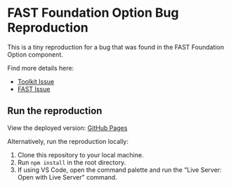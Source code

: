 # FAST Foundation Option Bug Reproduction

This is a tiny reproduction for a bug that was found in the FAST Foundation Option component.

Find more details here: 

- [Toolkit Issue](https://github.com/microsoft/vscode-webview-ui-toolkit/issues/327)
- [FAST Issue]()

## Run the reproduction

View the deployed version: [GitHub Pages](https://hawkticehurst.github.io/fast-option-bug-reproduction/)

Alternatively, run the reproduction locally:

1. Clone this repository to your local machine.
2. Run `npm install` in the root directory.
3. If using VS Code, open the command palette and run the "Live Server: Open with Live Server" command.